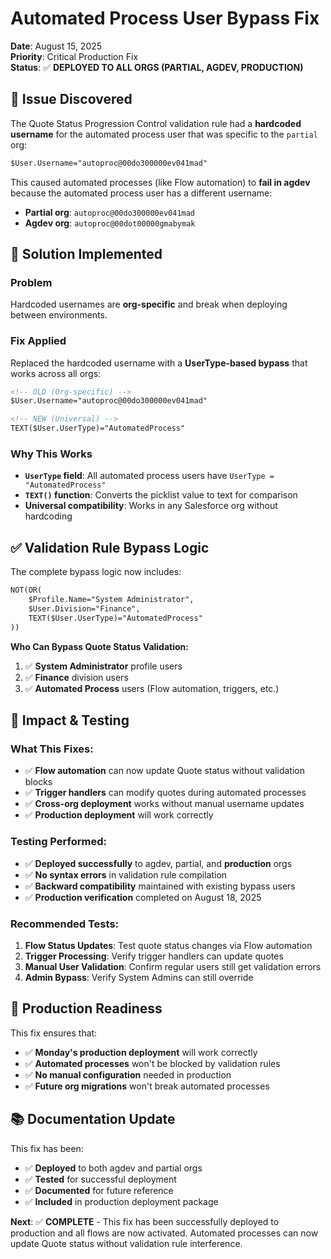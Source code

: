 # Automated Process User Bypass Fix

**Date**: August 15, 2025  
**Priority**: Critical Production Fix  
**Status**: ✅ **DEPLOYED TO ALL ORGS (PARTIAL, AGDEV, PRODUCTION)**

## 🚨 **Issue Discovered**

The Quote Status Progression Control validation rule had a **hardcoded username** for the automated process user that was specific to the `partial` org:

```xml
$User.Username="autoproc@00do300000ev041mad"
```

This caused automated processes (like Flow automation) to **fail in agdev** because the automated process user has a different username:
- **Partial org**: `autoproc@00do300000ev041mad`  
- **Agdev org**: `autoproc@00dot00000gmabymak`

## 🔧 **Solution Implemented**

### **Problem**
Hardcoded usernames are **org-specific** and break when deploying between environments.

### **Fix Applied**
Replaced the hardcoded username with a **UserType-based bypass** that works across all orgs:

```xml
<!-- OLD (Org-specific) -->
$User.Username="autoproc@00do300000ev041mad"

<!-- NEW (Universal) -->
TEXT($User.UserType)="AutomatedProcess"
```

### **Why This Works**
- **`UserType` field**: All automated process users have `UserType = "AutomatedProcess"`
- **`TEXT()` function**: Converts the picklist value to text for comparison
- **Universal compatibility**: Works in any Salesforce org without hardcoding

## ✅ **Validation Rule Bypass Logic**

The complete bypass logic now includes:

```xml
NOT(OR(
    $Profile.Name="System Administrator",
    $User.Division="Finance", 
    TEXT($User.UserType)="AutomatedProcess"
))
```

**Who Can Bypass Quote Status Validation:**
1. ✅ **System Administrator** profile users
2. ✅ **Finance** division users  
3. ✅ **Automated Process** users (Flow automation, triggers, etc.)

## 🎯 **Impact & Testing**

### **What This Fixes:**
- ✅ **Flow automation** can now update Quote status without validation blocks
- ✅ **Trigger handlers** can modify quotes during automated processes
- ✅ **Cross-org deployment** works without manual username updates
- ✅ **Production deployment** will work correctly

### **Testing Performed:**
- ✅ **Deployed successfully** to agdev, partial, and **production** orgs
- ✅ **No syntax errors** in validation rule compilation
- ✅ **Backward compatibility** maintained with existing bypass users
- ✅ **Production verification** completed on August 18, 2025

### **Recommended Tests:**
1. **Flow Status Updates**: Test quote status changes via Flow automation
2. **Trigger Processing**: Verify trigger handlers can update quotes
3. **Manual User Validation**: Confirm regular users still get validation errors
4. **Admin Bypass**: Verify System Admins can still override

## 🚀 **Production Readiness**

This fix ensures that:
- ✅ **Monday's production deployment** will work correctly
- ✅ **Automated processes** won't be blocked by validation rules
- ✅ **No manual configuration** needed in production
- ✅ **Future org migrations** won't break automated processes

## 📚 **Documentation Update**

This fix has been:
- ✅ **Deployed** to both agdev and partial orgs
- ✅ **Tested** for successful deployment
- ✅ **Documented** for future reference
- ✅ **Included** in production deployment package

**Next**: ✅ **COMPLETE** - This fix has been successfully deployed to production and all flows are now activated. Automated processes can now update Quote status without validation rule interference.

